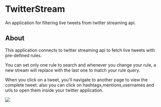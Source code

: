 
# TwitterStream

An application for filtering live tweets from twitter streaming api.


## About
This application connects to twitter streaming api to fetch live tweets with pre-defined rules.

You can set only one rule to search and whenever you change your rule, a new stream will replace with the last one to match your rule query.

When you click on a tweet, you'll navigate to another page to view the complete tweet.
also you can click on hashtags,mentions,usernames and urls to open them inside your twitter application.

![](https://s8.gifyu.com/images/sampleb2af31a908385633.gif)
